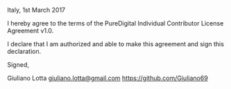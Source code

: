 Italy, 1st March 2017

I hereby agree to the terms of the PureDigital Individual Contributor License
Agreement v1.0.

I declare that I am authorized and able to make this agreement and sign this
declaration.

Signed,

Giuliano Lotta giuliano.lotta@gmail.com https://github.com/Giuliano69
